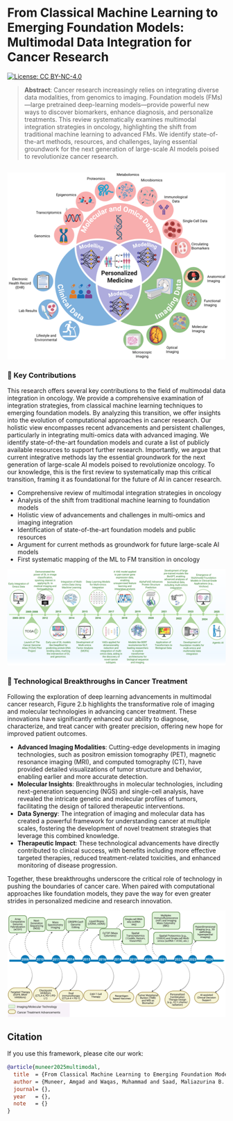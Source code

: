 # From Classical Machine Learning to Emerging Foundation Models: Multimodal Data Integration for Cancer Research

<!-- [![arXiv](https://img.shields.io/badge/arXiv-PAPER_ID-b31b1b.svg)](https://arxiv.org/abs/PAPER_ID) -->
[![License: CC BY-NC-4.0](https://img.shields.io/badge/License-CC%20BY--NC%204.0-lightgrey.svg)](LICENSE)


> **Abstract**: Cancer research increasingly relies on integrating diverse data modalities, from genomics to imaging. Foundation models (FMs)—large pretrained deep-learning models—provide powerful new ways to discover biomarkers, enhance diagnosis, and personalize treatments. This review systematically examines multimodal integration strategies in oncology, highlighting the shift from traditional machine learning to advanced FMs. We identify state-of-the-art methods, resources, and challenges, laying essential groundwork for the next generation of large-scale AI models poised to revolutionize cancer research.

![mainfig](./Assets/Figure1.png)
---

### 🎯 Key Contributions

This research offers several key contributions to the field of multimodal data integration in oncology. We provide a comprehensive examination of integration strategies, from classical machine learning techniques to emerging foundation models. By analyzing this transition, we offer insights into the evolution of computational approaches in cancer research. Our holistic view encompasses recent advancements and persistent challenges, particularly in integrating multi-omics data with advanced imaging. We identify state-of-the-art foundation models and curate a list of publicly available resources to support further research. Importantly, we argue that current integrative methods lay the essential groundwork for the next generation of large-scale AI models poised to revolutionize oncology. To our knowledge, this is the first review to systematically map this critical transition, framing it as foundational for the future of AI in cancer research.

- Comprehensive review of multimodal integration strategies in oncology
- Analysis of the shift from traditional machine learning to foundation models
- Holistic view of advancements and challenges in multi-omics and imaging integration
- Identification of state-of-the-art foundation models and public resources
- Argument for current methods as groundwork for future large-scale AI models
- First systematic mapping of the ML to FM transition in oncology

![fig2a](./Assets/Figure2a.png)


### 📖 Technological Breakthroughs in Cancer Treatment

Following the exploration of deep learning advancements in multimodal cancer research, Figure 2.b highlights the transformative role of imaging and molecular technologies in advancing cancer treatment. These innovations have significantly enhanced our ability to diagnose, characterize, and treat cancer with greater precision, offering new hope for improved patient outcomes.

- **Advanced Imaging Modalities**: Cutting-edge developments in imaging technologies, such as positron emission tomography (PET), magnetic resonance imaging (MRI), and computed tomography (CT), have provided detailed visualizations of tumor structure and behavior, enabling earlier and more accurate detection.
- **Molecular Insights**: Breakthroughs in molecular technologies, including next-generation sequencing (NGS) and single-cell analysis, have revealed the intricate genetic and molecular profiles of tumors, facilitating the design of tailored therapeutic interventions.
- **Data Synergy**: The integration of imaging and molecular data has created a powerful framework for understanding cancer at multiple scales, fostering the development of novel treatment strategies that leverage this combined knowledge.
- **Therapeutic Impact**: These technological advancements have directly contributed to clinical success, with benefits including more effective targeted therapies, reduced treatment-related toxicities, and enhanced monitoring of disease progression.

Together, these breakthroughs underscore the critical role of technology in pushing the boundaries of cancer care. When paired with computational approaches like foundation models, they pave the way for even greater strides in personalized medicine and research innovation.

![fig2b](./Assets/Figure2b.png)


## Citation
If you use this framework, please cite our work:

```bibtex
@article{muneer2025multimodal,
  title  = {From Classical Machine Learning to Emerging Foundation Models: Review on Multimodal Data Integration for Cancer Research},
  author = {Muneer, Amgad and Waqas, Muhammad and Saad, Maliazurina B. and Showkatian, Eman and et al.},
  journal= {},
  year   = {},
  note   = {}
}
```